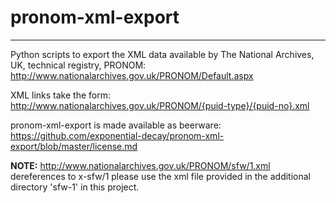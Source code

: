# pronom-xml-export
---

Python scripts to export the XML data available by The National Archives, UK, technical
registry, PRONOM: http://www.nationalarchives.gov.uk/PRONOM/Default.aspx

XML links take the form: http://www.nationalarchives.gov.uk/PRONOM/{puid-type}/{puid-no}.xml

pronom-xml-export is made available as beerware: https://github.com/exponential-decay/pronom-xml-export/blob/master/license.md

**NOTE:** http://www.nationalarchives.gov.uk/PRONOM/sfw/1.xml dereferences to x-sfw/1
please use the xml file provided in the additional directory 'sfw-1' in this project. 
